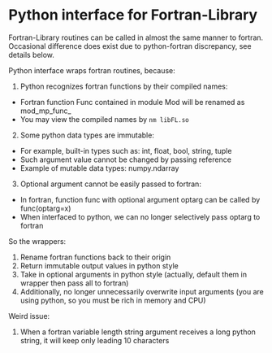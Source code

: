 # Python interface for Fortran-Library
Fortran-Library routines can be called in almost the same manner to fortran. Occasional difference does exist due to python-fortran discrepancy, see details below.

Python interface wraps fortran routines, because:
1. Python recognizes fortran functions by their compiled names:
* Fortran function Func contained in module Mod will be renamed as mod_mp_func_
* You may view the compiled names by `nm libFL.so`
2. Some python data types are immutable:
* For example, built-in types such as: int, float, bool, string, tuple
* Such argument value cannot be changed by passing reference
* Example of mutable data types: numpy.ndarray
3. Optional argument cannot be easily passed to fortran:
* In fortran, function func with optional argument optarg can be called by func(optarg=x)
* When interfaced to python, we can no longer selectively pass optarg to fortran

So the wrappers:
1. Rename fortran functions back to their origin
2. Return immutable output values in python style
3. Take in optional arguments in python style (actually, default them in wrapper then pass all to fortran)
4. Additionally, no longer unnecessarily overwrite input arguments (you are using python, so you must be rich in memory and CPU)

Weird issue:
1. When a fortran variable length string argument receives a long python string, it will keep only leading 10 characters